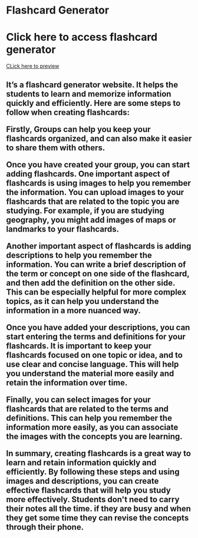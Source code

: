 # Flashcard Generator

# Click here to access flashcard generator
<a href="https://almabetter-get-youtube-subscriber.vercel.app/">CLick here to preview</a>

<h2>It’s a flashcard generator website. It helps the students to learn and memorize information quickly and efficiently. Here are some steps to follow when creating flashcards:

Firstly, Groups can help you keep your flashcards organized, and can also make it easier to share them with others.

Once you have created your group, you can start adding flashcards. One important aspect of flashcards is using images to help you remember the information. You can upload images to your flashcards that are related to the topic you are studying. For example, if you are studying geography, you might add images of maps or landmarks to your flashcards.

Another important aspect of flashcards is adding descriptions to help you remember the information. You can write a brief description of the term or concept on one side of the flashcard, and then add the definition on the other side. This can be especially helpful for more complex topics, as it can help you understand the information in a more nuanced way.

Once you have added your descriptions, you can start entering the terms and definitions for your flashcards. It is important to keep your flashcards focused on one topic or idea, and to use clear and concise language. This will help you understand the material more easily and retain the information over time.

Finally, you can select images for your flashcards that are related to the terms and definitions. This can help you remember the information more easily, as you can associate the images with the concepts you are learning.

In summary, creating flashcards is a great way to learn and retain information quickly and efficiently. By following these steps and using images and descriptions, you can create effective flashcards that will help you study more effectively. Students don't need to carry their notes all the time. if they are busy and when they get some time they can revise the concepts through their phone.
</h2>





